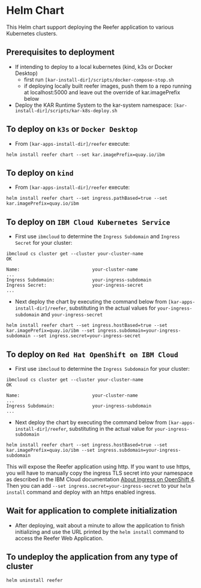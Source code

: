 <!--
# Copyright IBM Corporation 2020,2021
#
# Licensed under the Apache License, Version 2.0 (the "License");
# you may not use this file except in compliance with the License.
# You may obtain a copy of the License at
#
#     http://www.apache.org/licenses/LICENSE-2.0
#
# Unless required by applicable law or agreed to in writing, software
# distributed under the License is distributed on an "AS IS" BASIS,
# WITHOUT WARRANTIES OR CONDITIONS OF ANY KIND, either express or implied.
# See the License for the specific language governing permissions and
# limitations under the License.
-->

# Helm Chart

This Helm chart support deploying the Reefer application to various Kubernetes clusters.

## Prerequisites to deployment 
 * If intending to deploy to a local kubernetes (kind, k3s or Docker Desktop)
   * first run `[kar-install-dir]/scripts/docker-compose-stop.sh`
   * if deploying locally built reefer images, push them to a repo running at localhost:5000 and leave out the override of kar.imagePrefix below
 * Deploy the KAR Runtime System to the kar-system namespace: `[kar-install-dir]/scripts/kar-k8s-deploy.sh`

## To deploy on `k3s` or `Docker Desktop`
 * From `[kar-apps-install-dir]/reefer` execute:
```shell
helm install reefer chart --set kar.imagePrefix=quay.io/ibm
```

## To deploy on `kind`
 * From `[kar-apps-install-dir]/reefer` execute:
```shell
helm install reefer chart --set ingress.pathBased=true --set kar.imagePrefix=quay.io/ibm
```

## To deploy on `IBM Cloud Kubernetes Service`
 * First use `ibmcloud` to determine the `Ingress Subdomain` and `Ingress Secret` for your cluster:
```shell
ibmcloud cs cluster get --cluster your-cluster-name
OK

Name:                           your-cluster-name
...
Ingress Subdomain:              your-ingress-subdomain
Ingress Secret:                 your-ingress-secret
...
```
 * Next deploy the chart by executing the command below
from `[kar-apps-install-dir]/reefer`, substituting in
the actual values for `your-ingress-subdomain` and `your-ingress-secret`
```shell
helm install reefer chart --set ingress.hostBased=true --set kar.imagePrefix=quay.io/ibm --set ingress.subdomain=your-ingress-subdomain --set ingress.secret=your-ingress-secret
```
## To deploy on `Red Hat OpenShift on IBM Cloud`
 * First use `ibmcloud` to determine the `Ingress Subdomain` for your cluster:
```shell
ibmcloud cs cluster get --cluster your-cluster-name
OK

Name:                           your-cluster-name
...
Ingress Subdomain:              your-ingress-subdomain
...
```
 * Next deploy the chart by executing the command below
from `[kar-apps-install-dir]/reefer`, substituting in
the actual value for `your-ingress-subdomain`
```shell
helm install reefer chart --set ingress.hostBased=true --set kar.imagePrefix=quay.io/ibm --set ingress.subdomain=your-ingress-subdomain
```

This will expose the Reefer application using http.  If you want to
use https, you will have to manually copy the ingress TLS secret into
your namespace as described in the IBM Cloud documentation
[About Ingress on OpenShift 4](https://cloud.ibm.com/docs/openshift?topic=openshift-ingress-about-roks4).
Then you can add `--set ingress.secret=your-ingress-secret` to your
`helm install` command and deploy with an https enabled ingress.

## Wait for application to complete initialization
 * After deploying, wait about a minute to allow the application to
finish initializing and use the URL printed by the `helm install` command
to access the Reefer Web Application.

## To undeploy the application from any type of cluster
```shell
helm uninstall reefer
```
